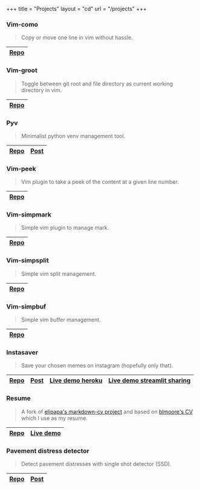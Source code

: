 +++
title = "Projects"
layout = "cd"
url = "/projects"
+++

### Vim-como
> Copy or move one line in vim without hassle.

[Repo](https://github.com/bruhtus/vim-como) |
---                                         |

### Vim-groot
> Toggle between git root and file directory as current working directory in vim.

[Repo](https://github.com/bruhtus/vim-groot) |
---                                          |

### Pyv
> Minimalist python venv management tool.

[Repo](https://github.com/bruhtus/pyv) | [Post](https://bruhtus.github.io/posts/pyv/)
---                                    | ---

### Vim-peek
> Vim plugin to take a peek of the content at a given line number.

[Repo](https://github.com/bruhtus/vim-peek) |
---                                         |

### Vim-simpmark
> Simple vim plugin to manage mark.

[Repo](https://github.com/bruhtus/vim-simpmark) |
---                                             |

### Vim-simpsplit
> Simple vim split management.

[Repo](https://github.com/bruhtus/vim-simpsplit) |
---                                              |

### Vim-simpbuf
> Simple vim buffer management.

[Repo](https://github.com/bruhtus/vim-simpbuf) |
---                                            |

### Instasaver
> Save your chosen memes on instagram (hopefully only that).

[Repo](https://git.io/JkJ0q) | [Post](/posts/instasaver) | [Live demo heroku](https://instasaver.js.org/) | [Live demo streamlit sharing](https://share.streamlit.io/bruhtus/instasaver/instasaver.py)
---                          | ---                       | ---                                            | ---

### Resume
> A fork of [elipapa's markdown-cv project](https://github.com/elipapa/markdown-cv) and based on [blmoore's CV](https://github.com/blmoore/md-cv) which I use as my resume.

[Repo](https://github.com/bruhtus/resume) | [Live demo](https://bruhtus.github.io/resume/)
---                                       | ---

### Pavement distress detector
> Detect pavement distresses with single shot detector (SSD).

[Repo](https://git.io/JTMM8) | [Post](/posts/pavement-distress-detector)
---                          | ---
